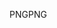 <span data-ttu-id="5caa2-101">PNG</span><span class="sxs-lookup"><span data-stu-id="5caa2-101">PNG</span></span>
